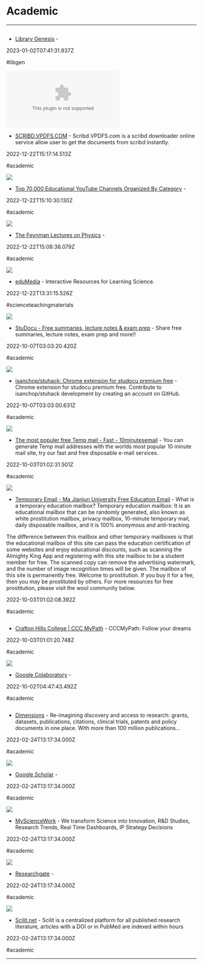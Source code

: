 # Academic

---

![]()

- [Library Genesis](https://libgen.lc) - 

2023-01-02T07:41:31.937Z

#libgen

![](https://rdl.ink/render/https%3A%2F%2Fscribd.vpdfs.com)

- [SCRIBD.VPDFS.COM](https://scribd.vpdfs.com) - Scribd.VPDFS.com is a scribd downloader online service allow user to get the documents from scribd instantly.

2022-12-22T15:17:14.513Z

#academic

![](https://rdl.ink/render/https%3A%2F%2Flimnology.co)

- [Top 70,000 Educational YouTube Channels Organized By Category](https://limnology.co) - 

2022-12-22T15:10:30.130Z

#academic

![](https://rdl.ink/render/https%3A%2F%2Fwww.feynmanlectures.caltech.edu)

- [The Feynman Lectures on Physics](https://www.feynmanlectures.caltech.edu) - 

2022-12-22T15:08:38.079Z

#academic

![](https://www.edumedia-sciences.com/bundles/edumediafront/image/logotype-www.png)

- [eduMedia](https://www.edumedia-sciences.com/en) - Interactive Resources for Learning Science.

2022-12-22T13:31:15.526Z

#scienceteachingmaterials

![](https://d20ohkaloyme4g.cloudfront.net/img/facebook/default-studocu.png)

- [StuDocu - Free summaries, lecture notes & exam prep](https://www.studocu.com/en-us) - Share free summaries, lecture notes, exam prep and more!!

2022-10-07T03:03:20.420Z

#academic

![](https://opengraph.githubassets.com/93d242b17345c1d4d6af7dd7efa7e9c424c973914ee4971226d176948ff420e1/isanchop/stuhack)

- [isanchop/stuhack: Chrome extension for studocu premium free](https://github.com/isanchop/stuhack) - Chrome extension for studocu premium free. Contribute to isanchop/stuhack development by creating an account on GitHub.

2022-10-07T03:03:00.631Z

#academic

![](https://10minutesemail.net/uploads/cover.png)

- [The most populer free Temp mail - Fast - 10minutesemail](https://10minutesemail.net) - You can generate Temp mail addresses with the worlds most popular 10 minute mail site, try our fast and free disposable e-mail services.

2022-10-03T01:02:31.501Z

#academic

![](https://rdl.ink/render/https%3A%2F%2Fmail.mjj.edu.ge)

- [Temporary Email - Ma Jianjun University Free Education Email](https://mail.mjj.edu.ge) - What is a temporary education mailbox?
Temporary education mailbox: It is an educational mailbox that can be randomly generated, also known as white prostitution mailbox, privacy mailbox, 10-minute temporary mail, daily disposable mailbox, and it is 100% anonymous and anti-tracking.

The difference between this mailbox and other temporary mailboxes is that the educational mailbox of this site can pass the education certification of some websites and enjoy educational discounts, such as scanning the Almighty King App and registering with this site mailbox to be a student member for free. The scanned copy can remove the advertising watermark, and the number of image recognition times will be given. The mailbox of this site is permanently free. Welcome to prostitution. If you buy it for a fee, then you may be prostituted by others. For more resources for free prostitution, please visit the wool community below.

2022-10-03T01:02:08.392Z

#academic

![]()

- [Crafton Hills College | CCC MyPath](https://www.cccmypath.org/uPortal/f/u7859l1s1000/normal/render.uP#session_state=fe5d7586-21c2-44e9-9e1b-19509decc737&code=24e56c0f-b3f4-4ef0-9b09-510b3f5e911d.fe5d7586-21c2-44e9-9e1b-19509decc737.1a9e2586-6f11-4403-8d0b-8f07b75d1ab8) - CCCMyPath: Follow your dreams

2022-10-03T01:01:20.748Z

#academic

![](https://colab.research.google.com/img/colab_favicon_256px.png)

- [Google Colaboratory](https://colab.research.google.com/github/shirooo39/MiXLab/blob/master/MiXLab.ipynb) - 

2022-10-02T04:47:43.492Z

#academic

![]()

- [Dimensions](https://app.dimensions.ai/discover/publication) - Re-imagining discovery and access to research: grants, datasets, publications, citations, clinical trials, patents and policy documents in one place. With more than 100 million publications...

2022-02-24T13:17:34.000Z

#academic

![](https://rdl.ink/render/https%3A%2F%2Fscholar.google.com%2Fschhp%3Fas_sdt%3D0%252C5%26hl%3Den)

- [Google Scholar](https://scholar.google.com/schhp?as_sdt=0%2C5&hl=en) - 

2022-02-24T13:17:34.000Z

#academic

![](https://www.mysciencework.com/bundles/core/images/Logo_MSW_medium.png)

- [MyScienceWork](https://www.mysciencework.com) - We transform Science into Innovation, R&D Studies, Research Trends, Real Time Dashboards, IP Strategy Decisions

2022-02-24T13:17:34.000Z

#academic

![](https://rdl.ink/render/https%3A%2F%2Fwww.researchgate.net%2Fsearch%2Fpublication%3Fq%3D)

- [Researchgate](https://www.researchgate.net/search/publication?q=) - 

2022-02-24T13:17:34.000Z

#academic

![](https://rdl.ink/render/https%3A%2F%2Fwww.scilit.net)

- [Scilit.net](https://www.scilit.net) - Scilit is a centralized platform for all published research literature, articles with a DOI or in PubMed are indexed within hours

2022-02-24T13:17:34.000Z

#academic

---

